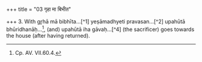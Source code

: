 +++
title = "03 गृहा मा बिभीत"

+++
3. With gr̥hā mā bibhīta...[^1] yeṣāmadhyeti pravasan...[^2] upahūtā bhūridhanāḥ...[^3], (and) upahūtā iha gāvaḥ...[^4]  (the sacrificer) goes towards the house (after having returned).  


[^1-2, 4]: VS III.4.1.  


[^3]: Cp. AV. VII.60.4.  
